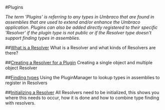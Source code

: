 #Plugins

_The term 'Plugins' is referring to any types in Umbraco that are found in assemblies that are used to extend and/or enhance the Umbraco application. Plugins can also be added directly registered to their specific 'Resolver' if the plugin type is not public or if the Resolver type doesn't support finding types in assemblies._ 

##[What is a Resolver](resolvers.md)
What is a Resolver and what kinds of Resolvers are there?

##[Creating a Resolver for a Plugin](creating-resolvers.md)
Creating a single object and multiple object Resolver

##[Finding types](finding-types.md)
Using the PluginManager to lookup types in assemblies to register in Resolvers

##[Initializing a Resolver](initializing-resolvers.md)
All Resolvers need to be initialized, this shows you where this needs to occur, how it is done and how to combine type finding with resolvers.

